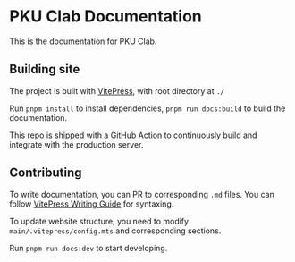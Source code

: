 # PKU Clab Documentation

This is the documentation for PKU Clab. 

## Building site

The project is built with [VitePress](https://vitepress.dev), with root directory at `./`

Run `pnpm install` to install dependencies, `pnpm run docs:build` to build the documentation.

This repo is shipped with a [GitHub Action](https://github.com/lcpu-club/clab_docs/actions/workflows/upload_artifact.yaml) to continuously build and integrate with the production server.

## Contributing

To write documentation, you can PR to corresponding `.md` files. You can follow [VitePress Writing Guide](https://vitepress.dev/guide/markdown) for syntaxing. 

To update website structure, you need to modify `main/.vitepress/config.mts` and corresponding sections.

Run `pnpm run docs:dev` to start developing.

